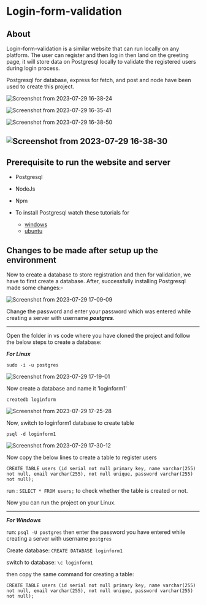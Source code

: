 # Login-form-validation

## About

Login-form-validation is a similar website that can run locally on any platform.
The user can register and then log in then land on the greeting page, it will store data on Postgresql locally to validate the registered users during login process.

Postgresql for database, express for fetch, and post and node have been used to create this project.

![Screenshot from 2023-07-29 16-38-24](https://github.com/masterujjval/Login-form-validation/assets/64778409/e188fc49-5534-4ecb-89f4-53bb060182a7)


![Screenshot from 2023-07-29 16-35-41](https://github.com/masterujjval/Login-form-validation/assets/64778409/e0488583-81fa-4a6a-85cf-d01a89a33855)


![Screenshot from 2023-07-29 16-38-50](https://github.com/masterujjval/Login-form-validation/assets/64778409/3047e422-32f5-464a-ab6c-afc771634a9b)


![Screenshot from 2023-07-29 16-38-30](https://github.com/masterujjval/Login-form-validation/assets/64778409/55062899-48b2-4bd0-9134-503e5c2a3873)
---
## Prerequisite to run the website and server
* Postgresql
* NodeJs
* Npm

* To install Postgresql watch these tutorials for
  * [windows](https://www.youtube.com/watch?v=0n41UTkOBb0)
  * [ubuntu](https://www.youtube.com/watch?v=tducLYZzElo&t=329shttps://www.youtube.com/watch?v=tducLYZzElo&t=329s)

## Changes to be made after setup up the environment
Now to create a database to store registration and then for validation, we have to first create a database.
After, successfully installing Postgresql made some changes:-

![Screenshot from 2023-07-29 17-09-09](https://github.com/masterujjval/Login-form-validation/assets/64778409/af750891-f831-438f-9b4e-6dbb886d2434)

Change the password and enter your password which was entered while creating a server with username ***postgres***.

---
Open the folder in vs code where you have cloned the project and follow the below steps to create a database:

***For Linux***
```shell
sudo -i -u postgres
```
![Screenshot from 2023-07-29 17-19-01](https://github.com/masterujjval/Login-form-validation/assets/64778409/f162339e-fb4b-4c54-9258-0b528b67b086)

Now create a database and name it 'loginform1'
```
createdb loginform
```
![Screenshot from 2023-07-29 17-25-28](https://github.com/masterujjval/Login-form-validation/assets/64778409/021d8b82-501d-4717-a1b6-549bfd2ccf02)

Now, switch to loginform1 database to create table
```
psql -d loginform1
```
![Screenshot from 2023-07-29 17-30-12](https://github.com/masterujjval/Login-form-validation/assets/64778409/18646df2-b4c2-4f3a-acec-b19b7b591cbe)

Now copy the below lines to create a table to register users
```
CREATE TABLE users (id serial not null primary key, name varchar(255) not null, email varchar(255), not null unique, password varchar(255) not null);
```
run : ```SELECT * FROM users;``` to check whether the table is created or not.

Now you can run the project on your Linux. 

---
***For Windows***

run: ```psql -U postgres```
then enter the password you have entered while creating a server with username ```postgres```

Create database: ```CREATE DATABASE loginform1```

switch to database: ```\c loginform1```

then copy the same command for creating a table:
```
CREATE TABLE users (id serial not null primary key, name varchar(255) not null, email varchar(255), not null unique, password varchar(255) not null);
```



  
